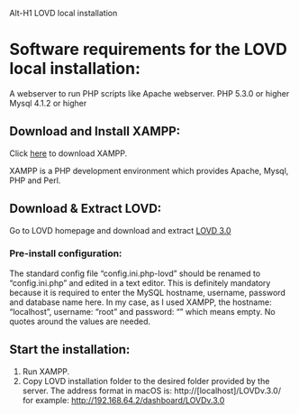 Alt-H1 LOVD local installation
# Software requirements for the LOVD local installation:
A webserver to run PHP scripts like Apache webserver.
PHP 5.3.0 or higher
Mysql 4.1.2 or higher

## Download and Install XAMPP:
Click [here](https://www.apachefriends.org/index.html) to download XAMPP.

XAMPP is a PHP development environment which provides Apache, Mysql, PHP and Perl.

## Download & Extract LOVD:

Go to LOVD homepage and download and extract [LOVD 3.0](http://www.lovd.nl/3.0/home)

### Pre-install configuration:
The standard config file “config.ini.php-lovd” should be renamed to “config.ini.php” and edited in a text editor. This is definitely mandatory because it is required to enter the MySQL hostname, username, password and database name here. In my case, as I used XAMPP, the hostname: “localhost”, username: “root” and password: “” which means empty. No quotes around the values are needed. 

## Start the installation:
1. Run XAMPP.
2. Copy LOVD installation folder to the desired folder provided by the server. The address format in macOS is: http://[localhost]/LOVDv.3.0/ for example: http://192.168.64.2/dashboard/LOVDv.3.0


